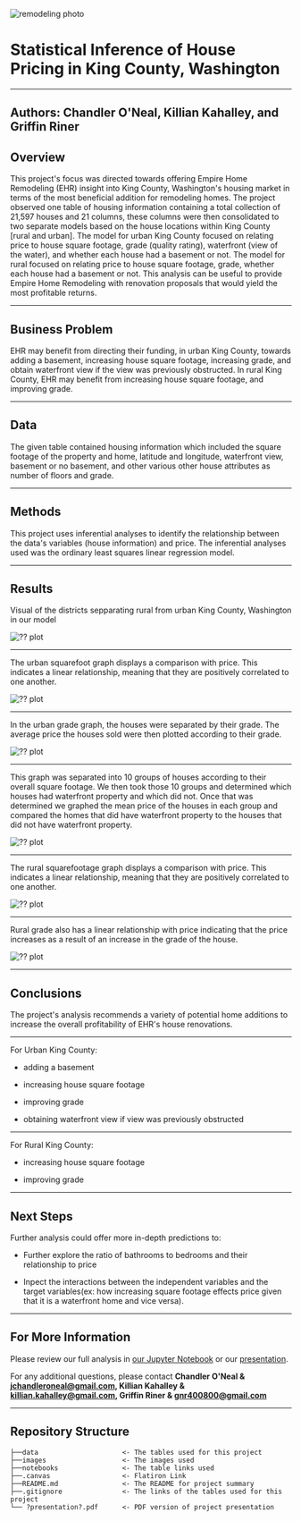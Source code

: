 ![remodeling photo](images/cover_hammer.jpg)

# Statistical Inference of House Pricing in King County, Washington

---
**Authors**: Chandler O'Neal, Killian Kahalley, and Griffin Riner
---

## Overview

This project's focus was directed towards offering Empire Home Remodeling (EHR) insight into King County, Washington's housing market in terms of the most beneficial addition for remodeling homes. The project observed one table of housing information containing a total collection of 21,597 houses and 21 columns, these columns were then consolidated to two separate models based on the house locations within King County [rural and urban]. The model for urban King County focused on relating price to house square footage, grade (quality rating), waterfront (view of the water), and whether each house had a basement or not. The model for rural focused on relating price to house square footage, grade, whether each house had a basement or not. This analysis can be useful to provide Empire Home Remodeling with renovation proposals that would yield the most profitable returns.

---

## Business Problem

EHR may benefit from directing their funding, in urban King County, towards adding a basement, increasing house square footage, increasing grade, and obtain waterfront view if the view was previously obstructed. In rural King County, EHR may benefit from increasing house square footage, and improving grade.

---

## Data

The given table contained housing information which included the square footage of the property and home, latitude and longitude, waterfront view, basement or no basement, and other various other house attributes as number of floors and grade. 

---

## Methods

This project uses inferential analyses to identify the relationship between the data's variables (house information) and price. The inferential analyses used was the ordinary least squares linear regression model. 

---

## Results

Visual of the districts sepparating rural from urban King County, Washington in our model

![?? plot](./notebooks/exploratory/killian/Seattle_map.png)

---

The urban squarefoot graph displays a comparison with price. This indicates a linear relationship, meaning that they are positively correlated to one another. 


![?? plot](./notebooks/exploratory/killian/Urban-sqft-scatterplot.png)

---

In the urban grade graph, the houses were separated by their grade. The average price the houses sold were then plotted according to their grade.



![?? plot](./notebooks/exploratory/killian/Urban-grade-barplot.png)

---

This graph was separated into 10 groups of houses according to their overall square footage. We then took those 10 groups and determined which houses had waterfront property and which did not. Once that was determined we graphed the mean price of the houses in each group and compared the homes that did have waterfront property to the houses that did not have waterfront property. 

![?? plot](./notebooks/exploratory/killian/price-sqft-waterfront.png)


---

The rural squarefootage graph displays a comparison with price. This indicates a linear relationship, meaning that they are positively correlated to one another. 

![?? plot](./notebooks/exploratory/killian/Rural-sqft-scatterplot.png)


---

Rural grade also has a linear relationship with price indicating that the price increases as a result of an increase in the grade of the house.

![?? plot](./notebooks/exploratory/killian/Rural-grade-barplot.png)


---

## Conclusions

The project's analysis recommends a variety of potential home additions to increase the overall profitability of EHR's house renovations. 

---

For Urban King County:

* adding a basement

* increasing house square footage

* improving grade

* obtaining waterfront view if view was previously obstructed 

---

For Rural King County:

* increasing house square footage

* improving grade


---

## Next Steps

Further analysis could offer more in-depth predictions to:

* Further explore the ratio of bathrooms to bedrooms and their relationship to price  

* Inpect the interactions between the independent variables and the target variables(ex: how increasing square footage effects price given that it is a waterfront home and vice versa).


---

## For More Information

Please review our full analysis in [our Jupyter Notebook](./movie_analysis.ipynb) or our [presentation](./presentation_Analysis.pdf).

For any additional questions, please contact **Chandler O'Neal & jchandleroneal@gmail.com, Killian Kahalley & killian.kahalley@gmail.com, Griffin Riner & gnr400800@gmail.com**


---

## Repository Structure


```
├──data                     <- The tables used for this project 
├──images                   <- The images used 
├──notebooks                <- The table links used 
├──.canvas                  <- Flatiron Link
├──README.md                <- The README for project summary
├──.gitignore               <- The links of the tables used for this project 
└── ?presentation?.pdf      <- PDF version of project presentation
```
